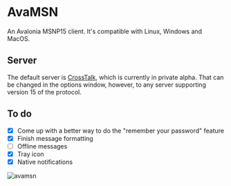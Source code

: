 # AvaMSN
An Avalonia MSNP15 client. It's compatible with Linux, Windows and MacOS.

## Server
The default server is [CrossTalk](https://crosstalk.hiden.cc), which is currently in private alpha. That can be changed in the options window, however, to any server supporting version 15 of the protocol.

## To do
- [x] Come up with a better way to do the "remember your password" feature
- [x] Finish message formatting
- [ ] Offline messages
- [x] Tray icon
- [x] Native notifications

![avamsn](![image](https://github.com/user-attachments/assets/ea8986de-8bb0-4748-a1e5-263ffb4c4f05))
